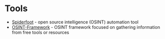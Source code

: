 # Tools

- [Spiderfoot](https://github.com/smicallef/spiderfoot) - open source intelligence (OSINT) automation tool
- [OSINT-Framework](https://github.com/lockfale/OSINT-Framework) - OSINT framework focused on gathering information from free tools or resources
